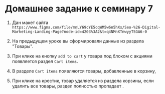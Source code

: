 # Домашнее задание к семинару 7

1. Дан макет сайта `https://www.figma.com/file/mnLY69cYE5cqWM5w6n5hXx/Seo-%26-Digital-Marketing-Landing-Page?node-id=4203%3A2&t=q4NMnXTnwyyTSGA6-0`

2. На предыдущем уроке вы сформировали данные из раздела "Товары".

3. При клике на кнопку `add to cart` у товара под блоком с акциями появляется раздел `Cart items`.

4. В разделе `Cart items` появляются товары, добавленные в корзину,

5. При клике на крестик, товар удаляется из раздела корзины, если удалить все товары, раздел полностью пропадает .